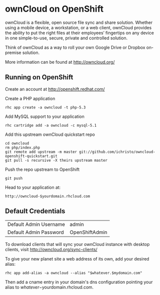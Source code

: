 ownCloud on OpenShift
=========================

ownCloud is a flexible, open source file sync and share solution. Whether using a mobile device, a workstation, or a web client, ownCloud provides the ability to put the right files at their employees’ fingertips on any device in one simple-to-use, secure, private and controlled solution.

Think of ownCloud as a way to roll your own Google Drive or Dropbox on-premise solution.

More information can be found at http://owncloud.org/

Running on OpenShift
--------------------

Create an account at http://openshift.redhat.com/

Create a PHP application

	rhc app create -a owncloud -t php-5.3

Add MySQL support to your application
    
	rhc cartridge add -a owncloud -c mysql-5.1
    
Add this upstream ownCloud quickstart repo

	cd owncloud
	rm php/index.php
	git remote add upstream -m master git://github.com/ichristo/owncloud-openshift-quickstart.git
	git pull -s recursive -X theirs upstream master

Push the repo upstream to OpenShift

	git push        

Head to your application at:

	http://owncloud-$yourdomain.rhcloud.com

Default Credentials
-------------------
<table>
<tr><td>Default Admin Username</td><td>admin</td></tr>
<tr><td>Default Admin Password</td><td>OpenShiftAdmin</td></tr>
</table>

To download clients that will sync your ownCloud instance with desktop clients, visit http://owncloud.org/sync-clients/

To give your new planet site a web address of its own, add your desired alias:

	rhc app add-alias -a owncloud --alias "$whatever.$mydomain.com"

Then add a cname entry in your domain's dns configuration pointing your alias to $whatever-$yourdomain.rhcloud.com.
